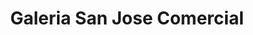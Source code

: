 ---
title: "Galeria San Jose Comercial"
url: /santa-cruz-de-la-sierra/galeria-san-jose-comercial/
shop: general
---